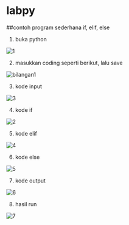 # labpy
##contoh program sederhana if, elif, else

1. buka python

![1](https://user-images.githubusercontent.com/46735995/52627851-e7eefb80-2ee8-11e9-8be8-825250f789b1.png)

2. masukkan coding seperti berikut, lalu save

![bilangan1](https://user-images.githubusercontent.com/46735995/52628621-a2333280-2eea-11e9-9e98-2af7753f2700.png)

3. kode input

![3](https://user-images.githubusercontent.com/46735995/52628936-46b57480-2eeb-11e9-8c92-d2cb2ff2c120.png)

4. kode if

![2](https://user-images.githubusercontent.com/46735995/52628822-01914280-2eeb-11e9-871f-fd00ac3be6ff.png)

5. kode elif

![4](https://user-images.githubusercontent.com/46735995/52628981-5cc33500-2eeb-11e9-98b2-9c18bcdf9744.png)

6. kode else

![5](https://user-images.githubusercontent.com/46735995/52629033-749ab900-2eeb-11e9-985f-5c2dd1745ad9.png)

7. kode output

![6](https://user-images.githubusercontent.com/46735995/52629103-96943b80-2eeb-11e9-8168-ed19f13195f4.png)

8. hasil run 

![7](https://user-images.githubusercontent.com/46735995/52629162-b166b000-2eeb-11e9-9240-acc49bd502f3.png)
